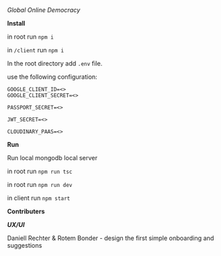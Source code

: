 *Global Online Democracy*

**Install**

in root run ```npm i```

in ```/client``` run  ```npm i```

In the root directory add ```.env``` file.

use the following configuration:
```
GOOGLE_CLIENT_ID=<>
GOOGLE_CLIENT_SECRET=<>

PASSPORT_SECRET=<>

JWT_SECRET=<>

CLOUDINARY_PAAS=<>

```

**Run**

Run local mongodb local server

in root run ```npm run tsc```

in root run ```npm run dev```

in client run ```npm start```

**Contributers**

***UX/UI***

Daniell Rechter & Rotem Bonder - design the first simple onboarding and suggestions
